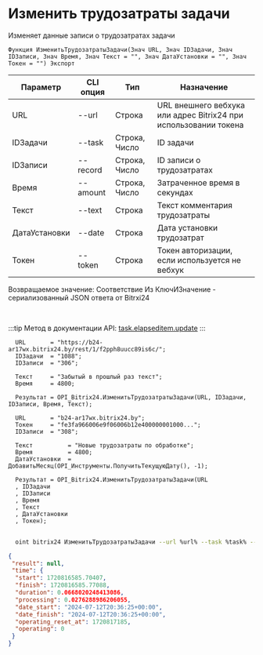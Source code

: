 ﻿---
sidebar_position: 5
---

# Изменить трудозатраты задачи
 Изменяет данные записи о трудозатратах задачи



`Функция ИзменитьТрудозатратыЗадачи(Знач URL, Знач IDЗадачи, Знач IDЗаписи, Знач Время, Знач Текст = "", Знач ДатаУстановки = "", Знач Токен = "") Экспорт`

  | Параметр | CLI опция | Тип | Назначение |
  |-|-|-|-|
  | URL | --url | Строка | URL внешнего вебхука или адрес Bitrix24 при использовании токена |
  | IDЗадачи | --task | Строка, Число | ID задачи |
  | IDЗаписи | --record | Строка, Число | ID записи о трудозатратах |
  | Время | --amount | Строка, Число | Затраченное время в секундах |
  | Текст | --text | Строка | Текст комментария трудозатраты |
  | ДатаУстановки | --date | Строка | Дата установки трудозатрат |
  | Токен | --token | Строка | Токен авторизации, если используется не вебхук |

  
  Возвращаемое значение:   Соответствие Из КлючИЗначение - сериализованный JSON ответа от Bitrxi24

<br/>

:::tip
Метод в документации API: [task.elapseditem.update](https://dev.1c-bitrix.ru/rest_help/tasks/task/elapseditem/update.php)
:::
<br/>


```bsl title="Пример кода"
  URL       = "https://b24-ar17wx.bitrix24.by/rest/1/f2pph8uucc89is6c/";
  IDЗадачи  = "1088";
  IDЗаписи  = "306";
  
  Текст     = "Забытый в прошлый раз текст";
  Время     = 4800;
  
  Результат = OPI_Bitrix24.ИзменитьТрудозатратыЗадачи(URL, IDЗадачи, IDЗаписи, Время, Текст);
  
  URL       = "b24-ar17wx.bitrix24.by";
  Токен     = "fe3fa966006e9f06006b12e400000001000...";
  IDЗаписи  = "308";
  
  Текст          = "Новые трудозатраты по обработке";
  Время          = 4800;
  ДатаУстановки  = ДобавитьМесяц(OPI_Инструменты.ПолучитьТекущуюДату(), -1);
  
  Результат = OPI_Bitrix24.ИзменитьТрудозатратыЗадачи(URL
  , IDЗадачи
  , IDЗаписи
  , Время
  , Текст
  , ДатаУстановки
  , Токен);
```
	


```sh title="Пример команды CLI"
    
  oint bitrix24 ИзменитьТрудозатратыЗадачи --url %url% --task %task% --record %record% --amount %amount% --text %text% --date %date% --token %token%

```

```json title="Результат"
{
 "result": null,
 "time": {
  "start": 1720816585.70407,
  "finish": 1720816585.77088,
  "duration": 0.0668020248413086,
  "processing": 0.0276288986206055,
  "date_start": "2024-07-12T20:36:25+00:00",
  "date_finish": "2024-07-12T20:36:25+00:00",
  "operating_reset_at": 1720817185,
  "operating": 0
 }
}
```
